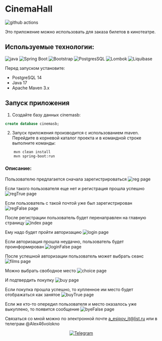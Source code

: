 # CinemaHall

![github actions](https://github.com/AlexeyEsipov/job4j_cinema_springboot/actions/workflows/maven.yml/badge.svg)

Это приложение можно использовать для заказа билетов в кинотеатре.
## Используемые технологии:
![java](https://img.shields.io/badge/Java--17-ED8B00?style=for-the-badge&logo=java&logoColor=white)
![Spring Boot](https://img.shields.io/badge/Spring_Boot--2.7.3-F2F4F9?style=for-the-badge&logo=spring-boot)
![Bootstrap](https://img.shields.io/badge/Bootstrap--5.2.2-563D7C?style=for-the-badge&logo=bootstrap&logoColor=white)
![PostgresSQL](https://img.shields.io/badge/PostgreSQL--14-316192?style=for-the-badge&logo=postgresql&logoColor=white)
![Lombok](https://img.shields.io/badge/Lombok-1.18.24-green?style=for-the-badge&logo=lombok&logoColor=white)
![Liquibase](https://img.shields.io/badge/Liquibase-4.9.1-red?style=for-the-badge&logo=liquibase&logoColor=white)



Перед запуском установите:
- PostgreSQL 14
- Java 17
- Apache Maven 3.x

## Запуск приложения

1. Создайте базу данных cinemasb:
```sql
create database cinemasb;
```

2. Запуск приложения производится с использованием maven.
   Перейдите в корневой каталог проекта и в командной строке
   выполните команды:
```
    mvn clean install
    mvn spring-boot:run
```
### Описание:
Пользователю предлагается сначала зарегистрироваться
![reg page](images/reg.jpg)

Если такого пользователя еще нет и регистрация прошла успешно
![regTrue page](images/regtrue.jpg)

Если пользователь с такой почтой уже был зарегистрирован
![regFalse page](images/regfalse.jpg)

После регистрации пользователь будет перенаправлен на главную страницу
![index page](images/index.jpg)

Ему надо будет пройти авторизацию
![login page](images/login.jpg)

Если авторизация прошла неудачно, пользователь будет проинформирован
![loginFalse page](images/loginfalse.jpg)

После успешной авторизации пользователь может выбрать сеанс
![films page](images/enter.jpg)

Можно выбрать свободное место
![choice page](images/choice.jpg)

И подтвердить покупку
![buy page](images/buy.jpg)

Если покупка прошла успешно, то купленное им место будет отображаться как занятое
![buyTrue page](images/buytrue.jpg)

Если же кто-то опередил пользователя и место оказалось уже выкуплено, то появится сообщение
![byeFalse page](images/buyfalse.jpg)

Связаться со мной можно по электронной почте a_esipov_it@list.ru
или в телеграм  @Alex46volokno


<div id="socials" align="center">
    <!-- <a href="linkedin-url">
    <img src="https://img.shields.io/badge/LinkedIn-blue?style=for-the-badge&logo=linkedin&logoColor=white" alt="LinkedIn"/>
  </a> -->

  <a href="https://t.me/alex46volokno">
    <img src="https://img.shields.io/badge/Telegram-blue?style=for-the-badge&logo=telegram&logoColor=white" alt="Telegram"/>
  </a>
</div>
